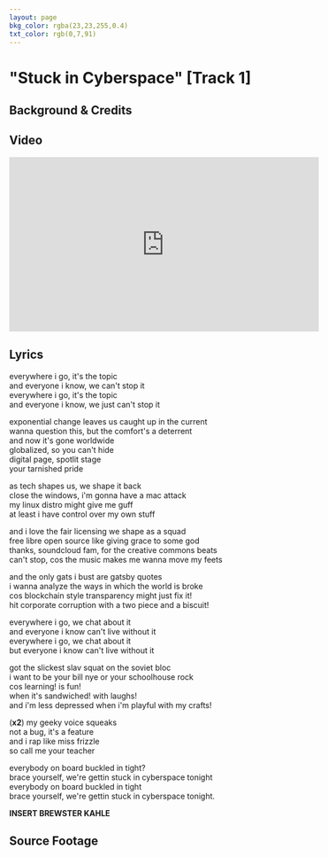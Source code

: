```yaml
---
layout: page
bkg_color: rgba(23,23,255,0.4)
txt_color: rgb(0,7,91)
---
```


# "Stuck in Cyberspace" [Track 1]

## Background & Credits

## Video

<div class="embed-responsive embed-responsive-16by9">
  <iframe width="560" height="315" src="https://www.youtube.com/embed/GaCbl2Lh0ng" frameborder="0" allowfullscreen></iframe>
</div>

## Lyrics

everywhere i go, it's the topic<br>
and everyone i know, we can't stop it<br>
everywhere i go, it's the topic<br>
and everyone i know, we just can't stop it<br>

exponential change leaves us caught up in the current<br>
wanna question this, but the comfort's a deterrent<br>
and now it's gone worldwide<br>
globalized, so you can't hide<br>
digital page, spotlit stage<br>
your tarnished pride<br>

as tech shapes us, we shape it back<br>
close the windows, i'm gonna have a mac attack<br>
my linux distro might give me guff<br>
at least i have control over my own stuff<br>

and i love the fair licensing we shape as a squad<br>
free libre open source like giving grace to some god<br>
thanks, soundcloud fam, for the creative commons beats<br>
can't stop, cos the music makes me wanna move my feets<br>

and the only gats i bust are gatsby quotes<br>
i wanna analyze the ways in which the world is broke<br>
cos blockchain style transparency might just fix it!<br>
hit corporate corruption with a two piece and a biscuit!<br>

everywhere i go, we chat about it<br>
and everyone i know can't live without it<br>
everywhere i go, we chat about it<br>
but everyone i know can't live without it<br>

got the slickest slav squat on the soviet bloc<br>
i want to be your bill nye or your schoolhouse rock<br>
cos learning! is fun!<br>
when it's sandwiched! with laughs!<br>
and i'm less depressed when i'm playful with my crafts!<br>

(**x2**) my geeky voice squeaks<br>
not a bug, it's a feature<br>
and i rap like miss frizzle<br>
so call me your teacher<br>

everybody on board buckled in tight?<br>
brace yourself, we're gettin stuck in cyberspace tonight<br>
everybody on board buckled in tight<br>
brace yourself, we're gettin stuck in cyberspace tonight.<br>

**INSERT BREWSTER KAHLE**

## Source Footage
